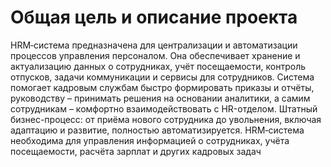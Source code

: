 # Общая цель и описание проекта
HRM‑система предназначена для централизации и автоматизации процессов управления персоналом. Она обеспечивает хранение и актуализацию данных о сотрудниках, учёт посещаемости, контроль отпусков, задачи коммуникации и сервисы для сотрудников. Система помогает кадровым службам быстро формировать приказы и отчёты, руководству – принимать решения на основании аналитики, а самим сотрудникам – комфортно взаимодействовать с HR-отделом. Штатный бизнес-процесс: от приёма нового сотрудника до увольнения, включая адаптацию и развитие, полностью автоматизируется. HRM‑система необходима для управления информацией о сотрудниках, учёта посещаемости, расчёта зарплат и других кадровых задач